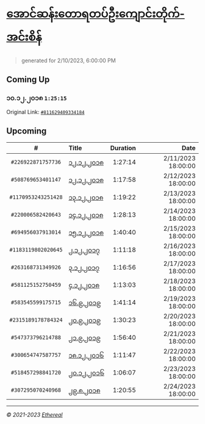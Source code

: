 # [အောင်ဆန်းတောရတပ်ဦးကျောင်းတိုက်-အင်းစိန်](https://www.facebook.com/655653464834259)

> generated for 2/10/2023, 6:00:00 PM

## Coming Up

### ၁၀.၁၂.၂၀၁၈ `1:25:15`

Original Link: [`#811629409334184`](https://www.facebook.com/655653464834259/videos/811629409334184)

## Upcoming

| # | Title | Duration | Date |
|:-----:|:------|---------:|-------------:|
| `#226922871757736` | [၁၂.၁၂.၂၀၁၈](https://www.facebook.com/655653464834259/videos/226922871757736) | 1:27:14 | 2/11/2023 18:00:00 |
| `#508769653401147` | [၁၂.၁၂.၂၀၁၈](https://www.facebook.com/655653464834259/videos/508769653401147) | 1:17:58 | 2/12/2023 18:00:00 |
| `#1170953243251428` | [၁၃.၁၂.၂၀၁၈](https://www.facebook.com/655653464834259/videos/1170953243251428) | 1:19:22 | 2/13/2023 18:00:00 |
| `#220006582420643` | [၁၄.၁၂.၂၀၁၈](https://www.facebook.com/655653464834259/videos/220006582420643) | 1:28:13 | 2/14/2023 18:00:00 |
| `#694956037913014` | [၁၅.၁၂.၂၀၁၈](https://www.facebook.com/655653464834259/videos/694956037913014) | 1:40:40 | 2/15/2023 18:00:00 |
| `#1183119802020645` | [၂.၁၂.၂၀၁၇](https://www.facebook.com/655653464834259/videos/1183119802020645) | 1:11:18 | 2/16/2023 18:00:00 |
| `#263168731349926` | [၃.၁၂.၂၀၁၇](https://www.facebook.com/655653464834259/videos/263168731349926) | 1:16:56 | 2/17/2023 18:00:00 |
| `#581125152750459` | [၄.၁၂.၂၀၁၈](https://www.facebook.com/655653464834259/videos/581125152750459) | 1:13:03 | 2/18/2023 18:00:00 |
| `#583545599175715` | [၁၆.၉.၂၀၁၉](https://www.facebook.com/655653464834259/videos/583545599175715) | 1:41:14 | 2/19/2023 18:00:00 |
| `#2315189178784324` | [၂၀.၉.၂၀၁၉](https://www.facebook.com/655653464834259/videos/2315189178784324) | 1:30:23 | 2/20/2023 18:00:00 |
| `#547373796214788` | [၂၁.၉.၂၀၁၉](https://www.facebook.com/655653464834259/videos/547373796214788) | 1:56:40 | 2/21/2023 18:00:00 |
| `#300654747587757` | [၁၈.၁၂.၂၀၁၆](https://www.facebook.com/655653464834259/videos/300654747587757) | 1:11:47 | 2/22/2023 18:00:00 |
| `#518457298841720` | [၂၀.၁၂.၂၀၁၆](https://www.facebook.com/655653464834259/videos/518457298841720) | 1:06:07 | 2/23/2023 18:00:00 |
| `#307295070240968` | [၂၉.၈.၂၀၁၈](https://www.facebook.com/655653464834259/videos/307295070240968) | 1:20:55 | 2/24/2023 18:00:00 |

---

_&copy; 2021-2023 [Ethereal](https://github.com/etherealtech)_